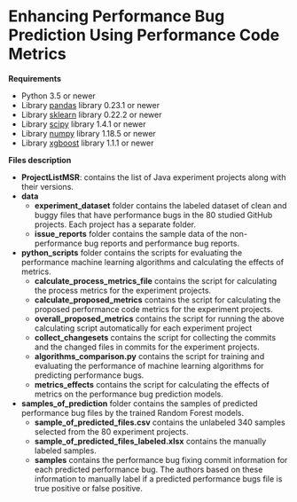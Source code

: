 # Enhancing Performance Bug Prediction Using Performance Code Metrics #

**Requirements**
* Python 3.5 or newer
* Library [pandas](https://pandas.pydata.org) library 0.23.1 or newer
* Library [sklearn](https://scikit-learn.org/stable) library 0.22.2 or newer
* Library [scipy](https://www.scipy.org) library 1.4.1 or newer
* Library [numpy](https://numpy.org) library 1.18.5 or newer
* Library [xgboost](https://xgboost.readthedocs.io/en/latest/get_started.html) library 1.1.1 or newer

**Files description**
*  **ProjectListMSR**: contains the list of Java experiment projects along with their versions.
*  **data** 
	*  **experiment_dataset** folder contains the labeled dataset of clean and buggy files that have performance bugs in the 80 studied GitHub projects. Each project has a separate folder.
	* **issue_reports** folder contains the sample data of the non-performance bug reports and performance bug reports.
*  **python_scripts** folder contains the scripts for evaluating the performance machine learning algorithms and calculating the effects of metrics. 
    * **calculate_process_metrics_file** contains the script for calculating the process metrics for the experiment projects.
    * **calculate_proposed_metrics** contains the script for calculating the proposed performance code metrics for the experiment projects.
    * **overall_proposed_metrics** contains the script for running the above calculating script automatically for each experiment project
    * **collect_changesets** contains the script for collecting the commits and the changed files in commits for the experiment projects.
    * **algorithms_comparison.py** contains the script for training and evaluating the performance of machine learning algorithms for predicting performance bugs.
    * **metrics_effects** contains the script for calculating the effects of metrics on the performance bug prediction models.
*  **samples_of_prediction** folder contains the samples of predicted performance bug files by the trained Random Forest models.
    * **sample_of_predicted_files.csv** contains the unlabeled 340 samples selected from the 80 experiment projects.
    * **sample_of_predicted_files_labeled.xlsx** contains the manually labeled samples.
    * **samples** contains the performance bug fixing commit information for each predicted performance bug. The authors based on these information to manually label if a predicted performance bugs file is true positive or false positive.
